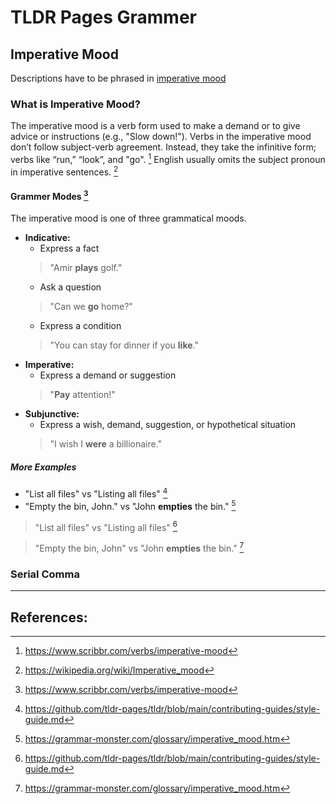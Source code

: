 # TLDR Pages Grammer

## Imperative Mood

Descriptions have to be phrased in [imperative mood](https://wikipedia.org/wiki/Imperative_mood)

### What is Imperative Mood?

<!-- The grammatical mod of a verb indicates the intention and tone of the sentence. -->
The imperative mood is a verb form used to make a demand or to give advice or instructions (e.g., "Slow down!").
Verbs in the imperative mood don’t follow subject-verb agreement.  Instead, they take the infinitive form; verbs like “run,” “look”,  and "go". [^1]
English usually omits the subject pronoun in imperative sentences. [^2]

#### Grammer Modes [^1]

The imperative mood is one of three grammatical moods.

<!-- Style 1
- **Indicative:**
  - Express a fact - "Amir **plays** golf."
  - Ask a question - "Can we **go** home?"
  - Express a condition - "You can stay for dinner if you **like**."
- **Imperative:**
  - Express a demand or suggestion - "**Pay** attention!"
- **Subjunctive:**
  - Express a wish, demand, suggestion, or hypothetical situation - "I wish I **were** a billionaire." [^1]
-->

<!-- Style 2 -->
- **Indicative:**
  - Express a fact
  > "Amir **plays** golf."
  - Ask a question
  > "Can we **go** home?"
  - Express a condition
  > "You can stay for dinner if you **like**."
- **Imperative:**
  - Express a demand or suggestion
  > "**Pay** attention!"
- **Subjunctive:**
  - Express a wish, demand, suggestion, or hypothetical situation
  > "I wish I **were** a billionaire." <!-- [^1] -->

##### More Examples

<!-- Style 1 -->
- "List all files" vs "Listing all files" [^3]
- "Empty the bin, John." vs "John **empties** the bin." [^4]

<!-- Style 2 -->
> "List all files"
> vs
> "Listing all files" [^3]
<!-- br -->
> "Empty the bin, John"
> vs
> "John **empties** the bin." [^4]

### Serial Comma

---

## References:

[^1]: <https://www.scribbr.com/verbs/imperative-mood>
[^2]: <https://wikipedia.org/wiki/Imperative_mood>
[^3]: <https://github.com/tldr-pages/tldr/blob/main/contributing-guides/style-guide.md>
[^4]: <https://grammar-monster.com/glossary/imperative_mood.htm>
